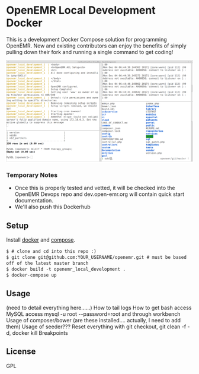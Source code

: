 # OpenEMR Local Development Docker

This is a development Docker Compose solution for programming OpenEMR. New and existing contributors can enjoy the benefits of simply pulling down their fork and running a single command to get coding!

![img](Capture.PNG)

### Temporary Notes

- Once this is properly tested and vetted, it will be checked into the OpenEMR Devops repo and dev.open-emr.org will contain quick start documentation.
- We'll also push this Dockerhub

## Setup

Install [docker](https://www.docker.com/get-docker) and [compose](https://docs.docker.com/compose/install/).

```
$ # clone and cd into this repo :)
$ git clone git@github.com:YOUR_USERNAME/openemr.git # must be based off of the latest master branch
$ docker build -t openemr_local_development .
$ docker-compose up
```

## Usage

(need to detail everything here......)
How to tail logs
How to get bash access
MySQL access mysql -u root --password=root and through workbench
Usage of composer/bower (are these installed.... actually, I need to add them)
Usage of seeder???
Reset everything with git checkout, git clean -f -d, docker kill
Breakpoints


## License

GPL
